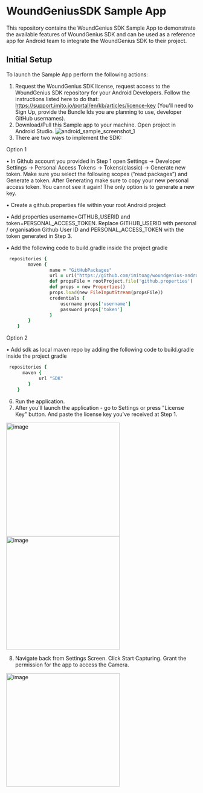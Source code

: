 # WoundGeniusSDK Sample App

This repository contains the WoundGenius SDK Sample App to demonstrate the available features of WoundGenius SDK
and can be used as a reference app for Android team to integrate the WoundGenius SDK to their project.

## Initial Setup
To launch the Sample App perform the following actions:
1. Request the WoundGenius SDK license, request access to the WoundGenius SDK repository for your Android Developers. Follow the instructions listed here to do that: https://support.imito.io/portal/en/kb/articles/licence-key (You'll need to Sign Up, provide the Bundle Ids you are planning to use, developer GitHub usernames).
2. Download/Pull this Sample app to your machine. Open project in Android Studio.
![android_sample_screenshot_1](https://github.com/imitoag/woundgenius-android-sdk-sample/assets/139133999/6385965a-14bf-46f7-985e-e5ce9e2f0a66)
3. There are two ways to implement the SDK:
   
 Option 1 

• In Github account you provided in Step 1 open Settings -> Developer Settings -> Personal Access Tokens -> Tokens(classic) -> Generate new token. Make sure you select the following scopes (“read:packages”) and Generate a token. After Generating make sure to copy your new personal access token. You cannot see it again! The only option is to generate a new key. 

• Create a github.properties file within your root Android project

• Add properties username=GITHUB_USERID and token=PERSONAL_ACCESS_TOKEN. Replace GITHUB_USERID with personal / organisation Github User ID and PERSONAL_ACCESS_TOKEN with the token generated in Step 3.

• Add the following code to build.gradle inside the project gradle

```ruby   
 repositories {
        maven {
                name = "GitHubPackages"
                url = uri("https://github.com/imitoag/woundgenius-android-sdk")
                def propsFile = rootProject.file('github.properties')
                def props = new Properties()
                props.load(new FileInputStream(propsFile))
                credentials {
                    username props['username']
                    password props['token']
                }
        }
    }
```

 Option 2 

• Add sdk as local maven repo by adding the following code to build.gradle inside the project gradle
```ruby   
 repositories {
      maven {
            url "SDK"
        }
    }
```

6. Run the application.
7. After you'll launch the application - go to Settings or press "License Key" button. And paste the license key you've received at Step 1.

<img width="300" alt="image" src="https://github.com/imitoag/woundgenius-android-sdk-sample/assets/139133999/2ff90976-d4de-49f7-b8bd-c77a467244bb">
<img width="300" alt="image" src="https://github.com/imitoag/woundgenius-android-sdk-sample/assets/139133999/4194ea6a-8998-417d-9988-15f2d024b14e">

8. Navigate back from Settings Screen. Click Start Capturing. Grant the permission for the app to access the Camera.
 <img width="300" alt="image" src="https://github.com/imitoag/woundgenius-android-sdk-sample/assets/139133999/12295c8e-719c-480d-b26d-a2d12dca3d49">
